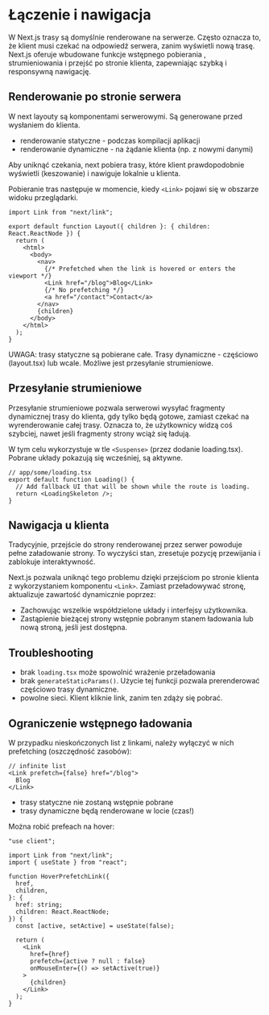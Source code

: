 # Łączenie i nawigacja

W Next.js trasy są domyślnie renderowane na serwerze. Często oznacza to, że klient musi czekać na odpowiedź serwera, zanim wyświetli nową trasę. Next.js oferuje wbudowane funkcje wstępnego pobierania , strumieniowania i przejść po stronie klienta, zapewniając szybką i responsywną nawigację.

## Renderowanie po stronie serwera

W next layouty są komponentami serwerowymi. Są generowane przed wysłaniem do klienta.

- renderowanie statyczne - podczas kompilacji aplikacji
- renderowanie dynamiczne - na żądanie klienta (np. z nowymi danymi)

Aby uniknąć czekania, next pobiera trasy, które klient prawdopodobnie wyświetli (keszowanie) i nawiguje lokalnie u klienta.

Pobieranie tras następuje w momencie, kiedy `<Link>` pojawi się w obszarze widoku przeglądarki.

```tsx
import Link from "next/link";

export default function Layout({ children }: { children: React.ReactNode }) {
  return (
    <html>
      <body>
        <nav>
          {/* Prefetched when the link is hovered or enters the viewport */}
          <Link href="/blog">Blog</Link>
          {/* No prefetching */}
          <a href="/contact">Contact</a>
        </nav>
        {children}
      </body>
    </html>
  );
}
```

UWAGA: trasy statyczne są pobierane całe. Trasy dynamiczne - częściowo (layout.tsx) lub wcale. Możliwe jest przesyłanie strumieniowe.

## Przesyłanie strumieniowe

Przesyłanie strumieniowe pozwala serwerowi wysyłać fragmenty dynamicznej trasy do klienta, gdy tylko będą gotowe, zamiast czekać na wyrenderowanie całej trasy. Oznacza to, że użytkownicy widzą coś szybciej, nawet jeśli fragmenty strony wciąż się ładują.

W tym celu wykorzystuje w tle `<Suspense>` (przez dodanie loading.tsx). Pobrane układy pokazują się wcześniej, są aktywne.

```tsx
// app/some/loading.tsx
export default function Loading() {
  // Add fallback UI that will be shown while the route is loading.
  return <LoadingSkeleton />;
}
```

## Nawigacja u klienta

Tradycyjnie, przejście do strony renderowanej przez serwer powoduje pełne załadowanie strony. To wyczyści stan, zresetuje pozycję przewijania i zablokuje interaktywność.

Next.js pozwala uniknąć tego problemu dzięki przejściom po stronie klienta z wykorzystaniem komponentu `<Link>`. Zamiast przeładowywać stronę, aktualizuje zawartość dynamicznie poprzez:

- Zachowując wszelkie współdzielone układy i interfejsy użytkownika.
- Zastąpienie bieżącej strony wstępnie pobranym stanem ładowania lub nową stroną, jeśli jest dostępna.

## Troubleshooting

- brak `loading.tsx` może spowolnić wrażenie przeładowania
- brak `generateStaticParams()`. Użycie tej funkcji pozwala prerenderować częściowo trasy dynamiczne.
- powolne sieci. Klient kliknie link, zanim ten zdąży się pobrać.

## Ograniczenie wstępnego ładowania

W przypadku nieskończonych list z linkami, należy wyłączyć w nich prefetching (oszczędność zasobów):

```tsx
// infinite list
<Link prefetch={false} href="/blog">
  Blog
</Link>
```

- trasy statyczne nie zostaną wstępnie pobrane
- trasy dynamiczne będą renderowane w locie (czas!)

Można robić prefeach na hover:

```tsx
"use client";

import Link from "next/link";
import { useState } from "react";

function HoverPrefetchLink({
  href,
  children,
}: {
  href: string;
  children: React.ReactNode;
}) {
  const [active, setActive] = useState(false);

  return (
    <Link
      href={href}
      prefetch={active ? null : false}
      onMouseEnter={() => setActive(true)}
    >
      {children}
    </Link>
  );
}
```
